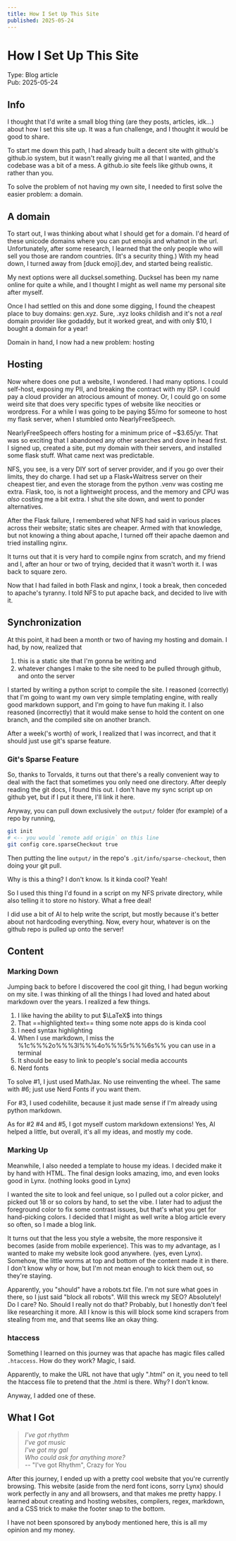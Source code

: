 ```yaml
---
title: How I Set Up This Site
published: 2025-05-24
---
```


# How I Set Up This Site

Type: Blog article  
Pub: 2025-05-24

## Info

I thought that I'd write a small blog thing (are they posts, articles, idk...) about how I set this site up. It was a fun challenge, and I thought it would be good to share.

To start me down this path, I had already built a decent site with github's github.io system, but it wasn't really giving me all that I wanted, and the codebase was a bit of a mess. A github.io site feels like github owns, it rather than you.

To solve the problem of not having my own site, I needed to first solve the easier problem: a domain.

## A domain

To start out, I was thinking about what I should get for a domain. I'd heard of these unicode domains where you can put emojis and whatnot in the url. Unfortunately, after some research, I learned that the only people who will sell you those are random countries. (It's a security thing.) With my head down, I turned away from [duck emoji].dev, and started being realistic.

My next options were all ducksel.something. Ducksel has been my name online for quite a while, and I thought I might as well name my personal site after myself.

<!-- cspell: words godaddy -->
Once I had settled on this and done some digging, I found the cheapest place to buy domains: gen.xyz. Sure, .xyz looks childish and it's not a *real* domain provider like godaddy, but it worked great, and with only $10, I bought a domain for a year!

Domain in hand, I now had a new problem: hosting

## Hosting

<!-- cspell: words neocities -->
Now where does one put a website, I wondered. I had many options. I could self-host, exposing my PII, and breaking the contract with my ISP. I could pay a cloud provider an atrocious amount of money. Or, I could go on some weird site that does very specific types of website like neocities or wordpress. For a while I was going to be paying $5/mo for someone to host my flask server, when I stumbled onto NearlyFreeSpeech.

NearlyFreeSpeech offers hosting for a minimum price of ~$3.65/yr. That was so exciting that I abandoned any other searches and dove in head first. I signed up, created a site, put my domain with their servers, and installed some flask stuff. What came next was predictable.

<!-- cspell: words venv -->
NFS, you see, is a very DIY sort of server provider, and if you go over their limits, they do charge. I had set up a Flask+Waitress server on their cheapest tier, and even the storage from the python .venv was costing me extra. Flask, too, is not a lightweight process, and the memory and CPU was *also* costing me a bit extra. I shut the site down, and went to ponder alternatives.

After the Flask failure, I remembered what NFS had said in various places across their website; static sites are cheaper. Armed with that knowledge, but not knowing a thing about apache, I turned off their apache daemon and tried installing nginx.

It turns out that it is very hard to compile nginx from scratch, and my friend and I, after an hour or two of trying, decided that it wasn't worth it. I was back to square zero.

Now that I had failed in both Flask and nginx, I took a break, then conceded to apache's tyranny. I told NFS to put apache back, and decided to live with it.

## Synchronization

At this point, it had been a month or two of having my hosting and domain. I had, by now, realized that

1. this is a static site that I'm gonna be writing and
2. whatever changes I make to the site need to be pulled through github, and onto the server

I started by writing a python script to compile the site. I reasoned (correctly) that I'm going to want my own very simple templating engine, with really good markdown support, and I'm going to have fun making it. I also reasoned (incorrectly) that it would make sense to hold the content on one branch, and the compiled site on another branch.

After a week('s worth) of work, I realized that I was incorrect, and that it should just use git's sparse feature.

### Git's Sparse Feature

So, thanks to Torvalds, it turns out that there's a really convenient way to deal with the fact that sometimes you only need one directory. After deeply reading the git docs, I found this out. I don't have my sync script up on github yet, but if I put it there, I'll link it here.

Anyway, you can pull down exclusively the `output/` folder (for example) of a repo by running,

```bash
git init
# <-- you would `remote add origin` on this line
git config core.sparseCheckout true
```

Then putting the line `output/` in the repo's `.git/info/sparse-checkout`, then doing your git pull.

Why is this a thing? I don't know. Is it kinda cool? Yeah!

So I used this thing I'd found in a script on my NFS private directory, while also telling it to store no history. What a free deal!

I did use a bit of AI to help write the script, but mostly because it's better about not hardcoding everything. Now, every hour, whatever is on the github repo is pulled up onto the server!

## Content

### Marking Down

Jumping back to before I discovered the cool git thing, I had begun working on my site.  I was thinking of all the things I had loved and hated about markdown over the years. I realized a few things.

1. I like having the ability to put $\LaTeX$ into things
2. That ==highlighted text== thing some note apps do is kinda cool
3. I need syntax highlighting
4. When I use markdown, I miss the %1c%%%2o%%%3l%%%4o%%%5r%%%6s%% you can use in a terminal
5. It should be easy to link to people's social media accounts
6. Nerd fonts

To solve #1, I just used MathJax. No use reinventing the wheel. The same with #6; just use Nerd Fonts if you want them.

For #3, I used codehilite, because it just made sense if I'm already using python markdown.

As for #2 #4 and #5, I got myself custom markdown extensions! Yes, AI helped a little, but overall, it's all my ideas, and mostly my code.

### Marking Up

Meanwhile, I also needed a template to house my ideas. I decided make it by hand with HTML. The final design looks amazing, imo, and even looks good in Lynx. (nothing looks good in Lynx)

I wanted the site to look and feel unique, so I pulled out a color picker, and picked out 18 or so colors by hand, to set the vibe. I later had to adjust the foreground color to fix some contrast issues, but that's what you get for hand-picking colors. I decided that I might as well write a blog article every so often, so I made a blog link.

It turns out that the less you style a website, the more responsive it becomes (aside from mobile experience). This was to my advantage, as I wanted to make my website look good anywhere. (yes, even Lynx). Somehow, the little worms at top and bottom of the content made it in there. I don't know why or how, but I'm not mean enough to kick them out, so they're staying.

Apparently, you "should" have a robots.txt file. I'm not sure what goes in there, so I just said "block all robots". Will this wreck my SEO? Absolutely! Do I care? No. Should I really not do that? Probably, but I honestly don't feel like researching it more. All I know is this will block some kind scrapers from stealing from me, and that seems like an okay thing.

### htaccess

Something I learned on this journey was that apache has magic files called `.htaccess`. How do they work? Magic, I said.

Apparently, to make the URL not have that ugly ".html" on it, you need to tell the htaccess file to pretend that the .html is there. Why? I don't know.

Anyway, I added one of these.

## What I Got

> *I've got rhythm*  
> *I've got music*  
> *I've got my gal*  
> *Who could ask for anything more?*  
> -- "I've got Rhythm", Crazy for You

After this journey, I ended up with a pretty cool website that you're currently browsing. This website (aside from the nerd font icons, sorry Lynx) should work perfectly in any and all browsers, and that makes me pretty happy. I learned about creating and hosting websites, compilers, regex, markdown, and a CSS trick to make the footer snap to the bottom.

I have not been sponsored by anybody mentioned here, this is all my opinion and my money.
